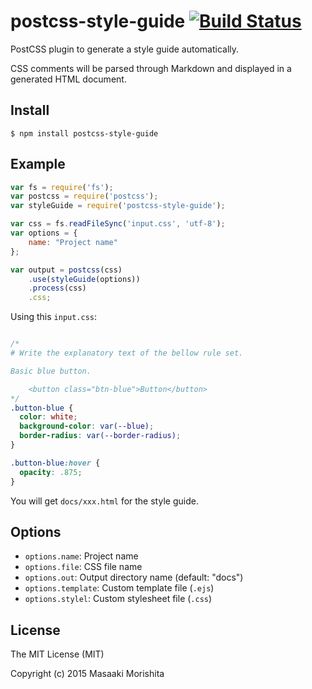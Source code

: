 # postcss-style-guide [![Build Status](https://travis-ci.org/morishitter/postcss-style-guide.svg)](https://travis-ci.org/morishitter/postcss-style-guide)

PostCSS plugin to generate a style guide automatically.

CSS comments will be parsed through Markdown and displayed in a generated HTML document.

## Install

```shell
$ npm install postcss-style-guide
```

## Example

```js
var fs = require('fs');
var postcss = require('postcss');
var styleGuide = require('postcss-style-guide');

var css = fs.readFileSync('input.css', 'utf-8');
var options = {
    name: "Project name"
};

var output = postcss(css)
    .use(styleGuide(options))
    .process(css)
    .css;
```

Using this `input.css`:

```css

/*
# Write the explanatory text of the bellow rule set.

Basic blue button.

    <button class="btn-blue">Button</button>
*/
.button-blue {
  color: white;
  background-color: var(--blue);
  border-radius: var(--border-radius);
}

.button-blue:hover {
  opacity: .875;
}
```

You will get `docs/xxx.html` for the style guide.

## Options

- `options.name`: Project name
- `options.file`: CSS file name
- `options.out`: Output directory name (default: "docs")
- `options.template`: Custom template file (`.ejs`)
- `options.stylel`: Custom stylesheet file (`.css`)

## License

The MIT License (MIT)

Copyright (c) 2015 Masaaki Morishita
